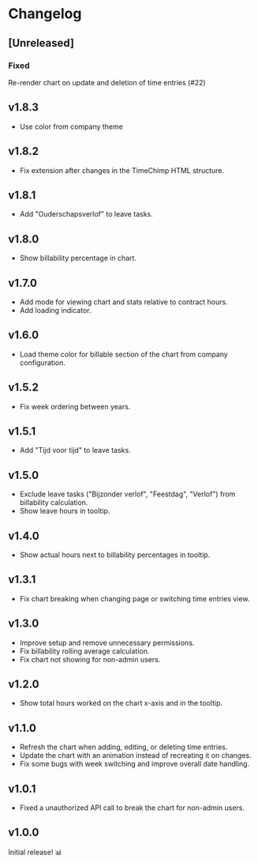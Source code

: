# Changelog

## [Unreleased]
### Fixed
Re-render chart on update and deletion of time entries (#22)

## v1.8.3

- Use color from company theme

## v1.8.2

- Fix extension after changes in the TimeChimp HTML structure.

## v1.8.1

- Add "Ouderschapsverlof" to leave tasks.

## v1.8.0

- Show billability percentage in chart.

## v1.7.0

- Add mode for viewing chart and stats relative to contract hours.
- Add loading indicator.

## v1.6.0

- Load theme color for billable section of the chart from company configuration.

## v1.5.2

- Fix week ordering between years.

## v1.5.1

- Add "Tijd voor tijd" to leave tasks.

## v1.5.0

- Exclude leave tasks ("Bijzonder verlof", "Feestdag", "Verlof") from billability calculation.
- Show leave hours in tooltip.

## v1.4.0

- Show actual hours next to billability percentages in tooltip.

## v1.3.1

- Fix chart breaking when changing page or switching time entries view.

## v1.3.0

- Improve setup and remove unnecessary permissions.
- Fix billability rolling average calculation.
- Fix chart not showing for non-admin users.

## v1.2.0

- Show total hours worked on the chart x-axis and in the tooltip.

## v1.1.0

- Refresh the chart when adding, editing, or deleting time entries.
- Update the chart with an animation instead of recreating it on changes.
- Fix some bugs with week switching and improve overall date handling.

## v1.0.1

- Fixed a unauthorized API call to break the chart for non-admin users.

## v1.0.0

Initial release! 📊
